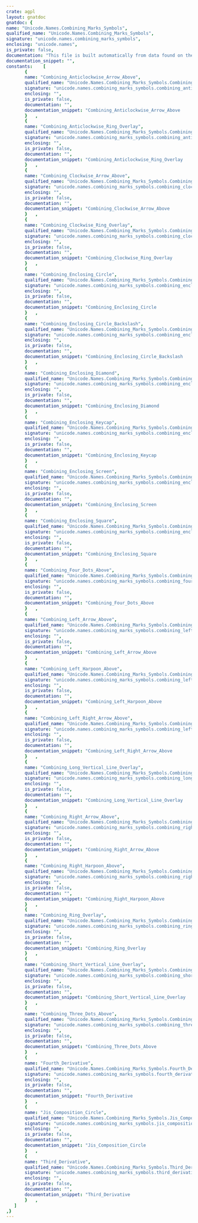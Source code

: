 ```yaml
---
crate: agpl
layout: gnatdoc
gnatdoc: {
name: "Unicode.Names.Combining_Marks_Symbols",
qualified_name: "Unicode.Names.Combining_Marks_Symbols",
signature: "unicode.names.combining_marks_symbols",
enclosing: "unicode.names",
is_private: false,
documentation: "This file is built automatically from data found on the\nunicode web site (http://www.unicode.org)",
documentation_snippet: "",
constants:    [
       {
       name: "Combining_Anticlockwise_Arrow_Above",
       qualified_name: "Unicode.Names.Combining_Marks_Symbols.Combining_Anticlockwise_Arrow_Above",
       signature: "unicode.names.combining_marks_symbols.combining_anticlockwise_arrow_above",
       enclosing: "",
       is_private: false,
       documentation: "",
       documentation_snippet: "Combining_Anticlockwise_Arrow_Above     : constant Unicode_Char := 16#20D4#;",
       }   ,
       {
       name: "Combining_Anticlockwise_Ring_Overlay",
       qualified_name: "Unicode.Names.Combining_Marks_Symbols.Combining_Anticlockwise_Ring_Overlay",
       signature: "unicode.names.combining_marks_symbols.combining_anticlockwise_ring_overlay",
       enclosing: "",
       is_private: false,
       documentation: "",
       documentation_snippet: "Combining_Anticlockwise_Ring_Overlay    : constant Unicode_Char := 16#20DA#;",
       }   ,
       {
       name: "Combining_Clockwise_Arrow_Above",
       qualified_name: "Unicode.Names.Combining_Marks_Symbols.Combining_Clockwise_Arrow_Above",
       signature: "unicode.names.combining_marks_symbols.combining_clockwise_arrow_above",
       enclosing: "",
       is_private: false,
       documentation: "",
       documentation_snippet: "Combining_Clockwise_Arrow_Above         : constant Unicode_Char := 16#20D5#;",
       }   ,
       {
       name: "Combining_Clockwise_Ring_Overlay",
       qualified_name: "Unicode.Names.Combining_Marks_Symbols.Combining_Clockwise_Ring_Overlay",
       signature: "unicode.names.combining_marks_symbols.combining_clockwise_ring_overlay",
       enclosing: "",
       is_private: false,
       documentation: "",
       documentation_snippet: "Combining_Clockwise_Ring_Overlay        : constant Unicode_Char := 16#20D9#;",
       }   ,
       {
       name: "Combining_Enclosing_Circle",
       qualified_name: "Unicode.Names.Combining_Marks_Symbols.Combining_Enclosing_Circle",
       signature: "unicode.names.combining_marks_symbols.combining_enclosing_circle",
       enclosing: "",
       is_private: false,
       documentation: "",
       documentation_snippet: "Combining_Enclosing_Circle              : constant Unicode_Char := 16#20DD#;",
       }   ,
       {
       name: "Combining_Enclosing_Circle_Backslash",
       qualified_name: "Unicode.Names.Combining_Marks_Symbols.Combining_Enclosing_Circle_Backslash",
       signature: "unicode.names.combining_marks_symbols.combining_enclosing_circle_backslash",
       enclosing: "",
       is_private: false,
       documentation: "",
       documentation_snippet: "Combining_Enclosing_Circle_Backslash    : constant Unicode_Char := 16#20E0#;",
       }   ,
       {
       name: "Combining_Enclosing_Diamond",
       qualified_name: "Unicode.Names.Combining_Marks_Symbols.Combining_Enclosing_Diamond",
       signature: "unicode.names.combining_marks_symbols.combining_enclosing_diamond",
       enclosing: "",
       is_private: false,
       documentation: "",
       documentation_snippet: "Combining_Enclosing_Diamond             : constant Unicode_Char := 16#20DF#;",
       }   ,
       {
       name: "Combining_Enclosing_Keycap",
       qualified_name: "Unicode.Names.Combining_Marks_Symbols.Combining_Enclosing_Keycap",
       signature: "unicode.names.combining_marks_symbols.combining_enclosing_keycap",
       enclosing: "",
       is_private: false,
       documentation: "",
       documentation_snippet: "Combining_Enclosing_Keycap              : constant Unicode_Char := 16#20E3#;",
       }   ,
       {
       name: "Combining_Enclosing_Screen",
       qualified_name: "Unicode.Names.Combining_Marks_Symbols.Combining_Enclosing_Screen",
       signature: "unicode.names.combining_marks_symbols.combining_enclosing_screen",
       enclosing: "",
       is_private: false,
       documentation: "",
       documentation_snippet: "Combining_Enclosing_Screen              : constant Unicode_Char := 16#20E2#;",
       }   ,
       {
       name: "Combining_Enclosing_Square",
       qualified_name: "Unicode.Names.Combining_Marks_Symbols.Combining_Enclosing_Square",
       signature: "unicode.names.combining_marks_symbols.combining_enclosing_square",
       enclosing: "",
       is_private: false,
       documentation: "",
       documentation_snippet: "Combining_Enclosing_Square              : constant Unicode_Char := 16#20DE#;",
       }   ,
       {
       name: "Combining_Four_Dots_Above",
       qualified_name: "Unicode.Names.Combining_Marks_Symbols.Combining_Four_Dots_Above",
       signature: "unicode.names.combining_marks_symbols.combining_four_dots_above",
       enclosing: "",
       is_private: false,
       documentation: "",
       documentation_snippet: "Combining_Four_Dots_Above               : constant Unicode_Char := 16#20DC#;",
       }   ,
       {
       name: "Combining_Left_Arrow_Above",
       qualified_name: "Unicode.Names.Combining_Marks_Symbols.Combining_Left_Arrow_Above",
       signature: "unicode.names.combining_marks_symbols.combining_left_arrow_above",
       enclosing: "",
       is_private: false,
       documentation: "",
       documentation_snippet: "Combining_Left_Arrow_Above              : constant Unicode_Char := 16#20D6#;",
       }   ,
       {
       name: "Combining_Left_Harpoon_Above",
       qualified_name: "Unicode.Names.Combining_Marks_Symbols.Combining_Left_Harpoon_Above",
       signature: "unicode.names.combining_marks_symbols.combining_left_harpoon_above",
       enclosing: "",
       is_private: false,
       documentation: "",
       documentation_snippet: "Combining_Left_Harpoon_Above            : constant Unicode_Char := 16#20D0#;",
       }   ,
       {
       name: "Combining_Left_Right_Arrow_Above",
       qualified_name: "Unicode.Names.Combining_Marks_Symbols.Combining_Left_Right_Arrow_Above",
       signature: "unicode.names.combining_marks_symbols.combining_left_right_arrow_above",
       enclosing: "",
       is_private: false,
       documentation: "",
       documentation_snippet: "Combining_Left_Right_Arrow_Above        : constant Unicode_Char := 16#20E1#;",
       }   ,
       {
       name: "Combining_Long_Vertical_Line_Overlay",
       qualified_name: "Unicode.Names.Combining_Marks_Symbols.Combining_Long_Vertical_Line_Overlay",
       signature: "unicode.names.combining_marks_symbols.combining_long_vertical_line_overlay",
       enclosing: "",
       is_private: false,
       documentation: "",
       documentation_snippet: "Combining_Long_Vertical_Line_Overlay    : constant Unicode_Char := 16#20D2#;",
       }   ,
       {
       name: "Combining_Right_Arrow_Above",
       qualified_name: "Unicode.Names.Combining_Marks_Symbols.Combining_Right_Arrow_Above",
       signature: "unicode.names.combining_marks_symbols.combining_right_arrow_above",
       enclosing: "",
       is_private: false,
       documentation: "",
       documentation_snippet: "Combining_Right_Arrow_Above             : constant Unicode_Char := 16#20D7#;",
       }   ,
       {
       name: "Combining_Right_Harpoon_Above",
       qualified_name: "Unicode.Names.Combining_Marks_Symbols.Combining_Right_Harpoon_Above",
       signature: "unicode.names.combining_marks_symbols.combining_right_harpoon_above",
       enclosing: "",
       is_private: false,
       documentation: "",
       documentation_snippet: "Combining_Right_Harpoon_Above           : constant Unicode_Char := 16#20D1#;",
       }   ,
       {
       name: "Combining_Ring_Overlay",
       qualified_name: "Unicode.Names.Combining_Marks_Symbols.Combining_Ring_Overlay",
       signature: "unicode.names.combining_marks_symbols.combining_ring_overlay",
       enclosing: "",
       is_private: false,
       documentation: "",
       documentation_snippet: "Combining_Ring_Overlay                  : constant Unicode_Char := 16#20D8#;",
       }   ,
       {
       name: "Combining_Short_Vertical_Line_Overlay",
       qualified_name: "Unicode.Names.Combining_Marks_Symbols.Combining_Short_Vertical_Line_Overlay",
       signature: "unicode.names.combining_marks_symbols.combining_short_vertical_line_overlay",
       enclosing: "",
       is_private: false,
       documentation: "",
       documentation_snippet: "Combining_Short_Vertical_Line_Overlay   : constant Unicode_Char := 16#20D3#;",
       }   ,
       {
       name: "Combining_Three_Dots_Above",
       qualified_name: "Unicode.Names.Combining_Marks_Symbols.Combining_Three_Dots_Above",
       signature: "unicode.names.combining_marks_symbols.combining_three_dots_above",
       enclosing: "",
       is_private: false,
       documentation: "",
       documentation_snippet: "Combining_Three_Dots_Above              : constant Unicode_Char := 16#20DB#;",
       }   ,
       {
       name: "Fourth_Derivative",
       qualified_name: "Unicode.Names.Combining_Marks_Symbols.Fourth_Derivative",
       signature: "unicode.names.combining_marks_symbols.fourth_derivative",
       enclosing: "",
       is_private: false,
       documentation: "",
       documentation_snippet: "Fourth_Derivative                       : constant Unicode_Char := 16#20DC#;",
       }   ,
       {
       name: "Jis_Composition_Circle",
       qualified_name: "Unicode.Names.Combining_Marks_Symbols.Jis_Composition_Circle",
       signature: "unicode.names.combining_marks_symbols.jis_composition_circle",
       enclosing: "",
       is_private: false,
       documentation: "",
       documentation_snippet: "Jis_Composition_Circle                  : constant Unicode_Char := 16#20DD#;",
       }   ,
       {
       name: "Third_Derivative",
       qualified_name: "Unicode.Names.Combining_Marks_Symbols.Third_Derivative",
       signature: "unicode.names.combining_marks_symbols.third_derivative",
       enclosing: "",
       is_private: false,
       documentation: "",
       documentation_snippet: "Third_Derivative                        : constant Unicode_Char := 16#20DB#;",
       }   ,
   ]
,}
---
```

